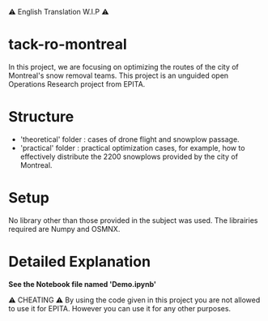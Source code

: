 ⚠️ English Translation W.I.P ⚠️

# tack-ro-montreal
In this project, we are focusing on optimizing the routes of the city of Montreal's snow removal teams.
This project is an unguided open Operations Research project from EPITA.

# Structure
 * 'theoretical' folder : cases of drone flight and snowplow passage.
 * 'practical' folder : practical optimization cases, for example, how to effectively distribute the 2200 snowplows provided by the city of Montreal.

# Setup
No library other than those provided in the subject was used.
The librairies required are Numpy and OSMNX.

# Detailed Explanation
**See the Notebook file named 'Demo.ipynb'**

⚠️ CHEATING ⚠️
By using the code given in this project you are not allowed to use it for EPITA.
However you can use it for any other purposes.
